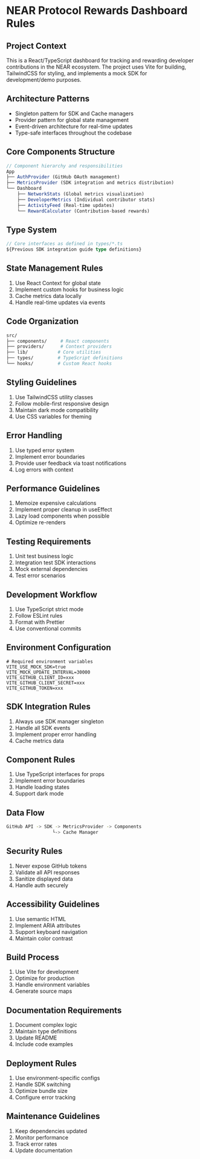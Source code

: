 # NEAR Protocol Rewards Dashboard Rules

## Project Context

This is a React/TypeScript dashboard for tracking and rewarding developer contributions in the NEAR ecosystem. The project uses Vite for building, TailwindCSS for styling, and implements a mock SDK for development/demo purposes.

## Architecture Patterns

- Singleton pattern for SDK and Cache managers
- Provider pattern for global state management
- Event-driven architecture for real-time updates
- Type-safe interfaces throughout the codebase

## Core Components Structure

```typescript
// Component hierarchy and responsibilities
App
├── AuthProvider (GitHub OAuth management)
├── MetricsProvider (SDK integration and metrics distribution)
└── Dashboard
    ├── NetworkStats (Global metrics visualization)
    ├── DeveloperMetrics (Individual contributor stats)
    ├── ActivityFeed (Real-time updates)
    └── RewardCalculator (Contribution-based rewards)
```

## Type System

```typescript
// Core interfaces as defined in types/*.ts
${Previous SDK integration guide type definitions}
```

## State Management Rules

1. Use React Context for global state
2. Implement custom hooks for business logic
3. Cache metrics data locally
4. Handle real-time updates via events

## Code Organization

```bash
src/
├── components/     # React components
├── providers/      # Context providers
├── lib/           # Core utilities
├── types/         # TypeScript definitions
└── hooks/         # Custom React hooks
```

## Styling Guidelines

1. Use TailwindCSS utility classes
2. Follow mobile-first responsive design
3. Maintain dark mode compatibility
4. Use CSS variables for theming

## Error Handling

1. Use typed error system
2. Implement error boundaries
3. Provide user feedback via toast notifications
4. Log errors with context

## Performance Guidelines

1. Memoize expensive calculations
2. Implement proper cleanup in useEffect
3. Lazy load components when possible
4. Optimize re-renders

## Testing Requirements

1. Unit test business logic
2. Integration test SDK interactions
3. Mock external dependencies
4. Test error scenarios

## Development Workflow

1. Use TypeScript strict mode
2. Follow ESLint rules
3. Format with Prettier
4. Use conventional commits

## Environment Configuration

```env
# Required environment variables
VITE_USE_MOCK_SDK=true
VITE_MOCK_UPDATE_INTERVAL=30000
VITE_GITHUB_CLIENT_ID=xxx
VITE_GITHUB_CLIENT_SECRET=xxx
VITE_GITHUB_TOKEN=xxx
```

## SDK Integration Rules

1. Always use SDK manager singleton
2. Handle all SDK events
3. Implement proper error handling
4. Cache metrics data

## Component Rules

1. Use TypeScript interfaces for props
2. Implement error boundaries
3. Handle loading states
4. Support dark mode

## Data Flow

```bash
GitHub API -> SDK -> MetricsProvider -> Components
                 └-> Cache Manager
```

## Security Rules

1. Never expose GitHub tokens
2. Validate all API responses
3. Sanitize displayed data
4. Handle auth securely

## Accessibility Guidelines

1. Use semantic HTML
2. Implement ARIA attributes
3. Support keyboard navigation
4. Maintain color contrast

## Build Process

1. Use Vite for development
2. Optimize for production
3. Handle environment variables
4. Generate source maps

## Documentation Requirements

1. Document complex logic
2. Maintain type definitions
3. Update README
4. Include code examples

## Deployment Rules

1. Use environment-specific configs
2. Handle SDK switching
3. Optimize bundle size
4. Configure error tracking

## Maintenance Guidelines

1. Keep dependencies updated
2. Monitor performance
3. Track error rates
4. Update documentation
